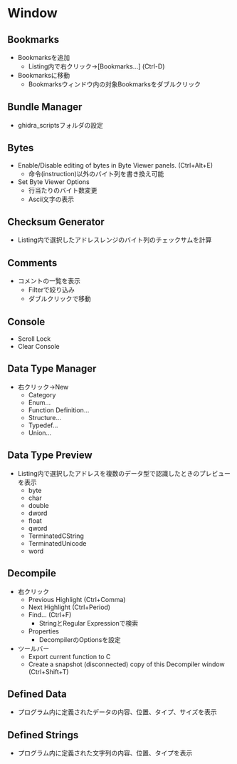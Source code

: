 # Window

## Bookmarks
- Bookmarksを追加
  - Listing内で右クリック->[Bookmarks...] (Ctrl-D)
- Bookmarksに移動
  - Bookmarksウィンドウ内の対象Bookmarksをダブルクリック

## Bundle Manager
- ghidra_scriptsフォルダの設定

## Bytes
- Enable/Disable editing of bytes in Byte Viewer panels. (Ctrl+Alt+E)
  - 命令(instruction)以外のバイト列を書き換え可能
- Set Byte Viewer Options
  - 行当たりのバイト数変更
  - Ascii文字の表示

## Checksum Generator
- Listing内で選択したアドレスレンジのバイト列のチェックサムを計算

## Comments
- コメントの一覧を表示
  - Filterで絞り込み
  - ダブルクリックで移動

## Console
- Scroll Lock
- Clear Console

## Data Type Manager
- 右クリック->New
  - Category
  - Enum...
  - Function Definition...
  - Structure...
  - Typedef...
  - Union...

## Data Type Preview
- Listing内で選択したアドレスを複数のデータ型で認識したときのプレビューを表示
  - byte
  - char
  - double
  - dword
  - float
  - qword
  - TerminatedCString
  - TerminatedUnicode
  - word

## Decompile
- 右クリック
  - Previous Highlight (Ctrl+Comma)
  - Next Highlight (Ctrl+Period)
  - Find... (Ctrl+F)
    - StringとRegular Expressionで検索
  - Properties
    - DecompilerのOptionsを設定
- ツールバー
  - Export current function to C
  - Create a snapshot (disconnected) copy of this Decompiler window (Ctrl+Shift+T)

## Defined Data
- プログラム内に定義されたデータの内容、位置、タイプ、サイズを表示

## Defined Strings
- プログラム内に定義された文字列の内容、位置、タイプを表示
